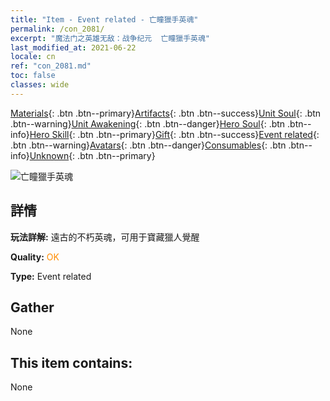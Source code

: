 ```yaml
---
title: "Item - Event related - 亡瞳獵手英魂"
permalink: /con_2081/
excerpt: "魔法门之英雄无敌：战争纪元  亡瞳獵手英魂"
last_modified_at: 2021-06-22
locale: cn
ref: "con_2081.md"
toc: false
classes: wide
---
```

 [Materials](/ItemsCN/){: .btn .btn--primary}[Artifacts](/ItemsCN/Artifacts/){: .btn .btn--success}[Unit Soul](/ItemsCN/UnitSoul/){: .btn .btn--warning}[Unit Awakening](/ItemsCN/UnitAwakening/){: .btn .btn--danger}[Hero Soul](/ItemsCN/HeroSoul/){: .btn .btn--info}[Hero Skill](/ItemsCN/HeroSkill/){: .btn .btn--primary}[Gift](/ItemsCN/Gift/){: .btn .btn--success}[Event related](/ItemsCN/Events/){: .btn .btn--warning}[Avatars](/ItemsCN/Avatars/){: .btn .btn--danger}[Consumables](/ItemsCN/Consumables/){: .btn .btn--info}[Unknown](/ItemsCN/Unknown/){: .btn .btn--primary}

 ![亡瞳獵手英魂](/images/t/juexing_9902.png)

## 詳情
 **玩法詳解:** 遠古的不朽英魂，可用于寶藏獵人覺醒

 **Quality:** <span style="color: #FF8C00">OK</span>

 **Type:** Event related

## Gather

  None

## This item contains:

  None

